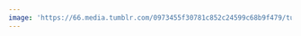 ```yaml
---
image: 'https://66.media.tumblr.com/0973455f30781c852c24599c68b9f479/tumblr_p0lceeARiI1tbdx3so1_1280.jpg'
---
```

